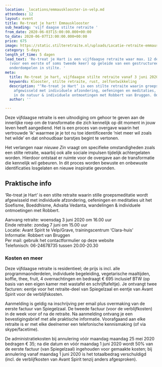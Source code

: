 ```yaml
---
location: _locations/emmausklooster-in-velp.md
attendees: 12
layout: event
title: Re-treat je hart! Emmausklooster
sub_heading: 'vijf daagse stilte retraite '
from_date: 2020-06-03T15:00:00.000+00:00
to_date: 2020-06-07T13:00:00.000+00:00
price: 675
image: https://static.stilteretraite.nl/uploads/Locatie-retraite-emmausklooster-4.jpg
category: 5-days
length_of_time: 5 dagen
lead_text: 'Re-treat je Hart is een vijfdaagse retraite waar max. 12 deelnemers zich
  (voor een eerste of soms tweede keer) op geleide van een gestructureerd dagprogramma
  onderdompelen in stilte. '
meta:
  title: Re-treat je hart, vijfdaagse stilte retraite vanaf 3 juni 2020
  keywords: Klooster, stilte retraite, rust, zelfontwikkeling
  description: "‘Re-treat je Hart’ is een stilte retraite waarin groepsmeditatie wordt
    afgewisseld met individuele afzondering, oefeningen en meditaties, wandelingen
    in de natuur & individuele ontmoetingen met Robbert van Bruggen. Ook voor beginners!"
  author: ''

---
```

Deze vijfdaagse retraite is een uitnodiging om gehoor te geven aan de innerlijke roep om de transformatie die zich kennelijk op dit moment in jouw leven heeft aangediend. Het is een proces van overgave waarin het vertrouwde ‘ik’ waarmee je je tot nu toe identifi­ceerde ‘niet meer wil zoals het wilde’ en dat onhoudbaar barstjes begint te vertonen.

Het verlangen naar _nieuwe Zin_ vraagt om specifieke omstandigheden zoals een stilte retraite, waarbij ook alle sociale impulsen tijdelijk achtergelaten worden. Hierdoor ontstaat er ruimte voor de overgave aan de transformatie die kennelijk wil gebeuren. In dit proces worden bewuste en onbewuste identificaties losgelaten en nieuwe inspiratie gevonden.

## Praktische info

‘Re-treat je Hart’ is een stilte retraite waarin stille groepsmeditatie wordt afgewisseld met individuele afzondering, oefeningen en meditaties uit het Soefisme, Boeddhisme, Advaita Vedanta, wandelingen & individuele ontmoetingen met Robbert.

Aanvang retraite: woensdag 3 juni 2020 om 16.00 uur  
Einde retraite: zondag 7 juni om 15.00 uur  
Locatie: Avant Spirit te Velp/Grave, trainingscentrum ‘Clara-huis’  
Informatie: Robbert van Bruggen  
Per mail: gebruik het contactformulier op deze website  
Telefonisch: 06-24678735 tussen 20.00-20.30

### Kosten en meer

Deze vijfdaagse retraite is residentieel; de prijs is incl. alle programmaonderdelen, individuele begeleiding, vegetarische maaltijden, koffie, thee, fruit, 4 overnachtingen en bedraagt € 695 inclusief BTW (op basis van een eigen kamer met wastafel en schrijftafeltje). Je ontvangt twee facturen: eentje voor het retraite-deel van Spiegelzaal en eentje van Avant Spirit voor de verblijfskosten.

Aanmelding is geldig na inschrijving per email plus overmaking van de eerste factuur van Spiegelzaal. De tweede factuur (voor de verblijfkosten) in de week voor of na de retraite. Na aanmelding ontvang je een bevestigingsbrief met alle praktische informatie. Voorafgaand aan elke retraite is er met elke deelnemer een telefonische kennismaking (of via skype/facetime).

De administratiekosten bij annulering vóór maandag maandag 25 mei 2020 bedragen € 35; na die datum en vóór maandag 1 juni 2020 wordt 50% van de eerste factuur (van Spiegelzaal) ingehouden voor gemaakte kosten; bij annulering vanaf maandag 1 juni 2020  is het totaalbedrag verschuldigd (incl. de verblijfkosten van Avant Spirit tenzij anders afgesproken).